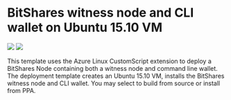 # BitShares witness node and CLI wallet on Ubuntu 15.10 VM

<a href="https://portal.azure.com/#create/Microsoft.Template/uri/https%3A%2F%2Fraw.githubusercontent.com%2Fryanrfox%2Fazure-quickstart-templates%2Fdev%2Fbitshares-ubuntu-vm%2Fazuredeploy.json" target="_blank"><img src="http://azuredeploy.net/deploybutton.png"/></a>
<a href="http://armviz.io/#/?load=https%3A%2F%2Fraw.githubusercontent.com%2Fryanrfox%2Fazure-quickstart-templates%2Fdev%2Fbitshares-ubuntu-vm%2Fazuredeploy.json" target="_blank">
    <img src="http://armviz.io/visualizebutton.png"/>
</a>

This template uses the Azure Linux CustomScript extension to deploy a BitShares Node containing both a witness node and command line wallet.  The deployment template creates an Ubuntu 15.10 VM, installs the BitShares witness node and CLI wallet.  You may select to build from source or install from PPA.   
